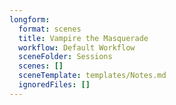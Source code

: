 ```yaml
---
longform:
  format: scenes
  title: Vampire the Masquerade
  workflow: Default Workflow
  sceneFolder: Sessions
  scenes: []
  sceneTemplate: templates/Notes.md
  ignoredFiles: []
---
```

